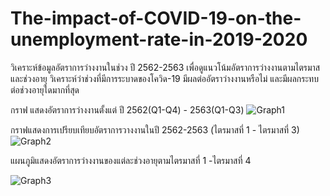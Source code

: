 # The-impact-of-COVID-19-on-the-unemployment-rate-in-2019-2020
วิเคราะห์ข้อมูลอัตราการว่างงานในช่วง ปี 2562-2563 เพื่อดูแนวโน้มอัตราการว่างงานตามไตรมาสและช่วงอายุ วิเคราะห์ว่าช่วงที่มีการระบาดของโควิด-19 มีผลต่ออัตราว่างงานหรือไม่ และมีผลกระทบต่อช่วงอายุใดมากที่สุด

กราฟ แสดงอัตราการว่างงานตั้งแต่ ปี 2562(Q1-Q4) - 2563(Q1-Q3)
![Graph1](https://user-images.githubusercontent.com/115729860/195852436-ee7f2c67-3dbc-4778-8ae7-5f2cb4fd51b1.jpg)


กราฟแสดงการเปรียบเทียบอัตราการวางงานในปี 2562-2563 (ไตรมาสที่ 1 - ไตรมาสที่ 3)
![Graph2](https://user-images.githubusercontent.com/115729860/195853036-885ae5d5-d7c1-4b35-9909-5b9f208c4b0a.jpg)


แผนภูมิแสดงอัตราการว่างงานของแต่ละช่วงอายุตามไตรมาสที่ 1 -ไตรมาสที่ 4

![Graph3](https://user-images.githubusercontent.com/115729860/195853267-69c658a2-551f-42c7-8345-58aa4936b3c8.jpg)

